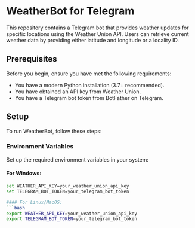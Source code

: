 # WeatherBot for Telegram

This repository contains a Telegram bot that provides weather updates for specific locations using the Weather Union API. Users can retrieve current weather data by providing either latitude and longitude or a locality ID.

## Prerequisites

Before you begin, ensure you have met the following requirements:
- You have a modern Python installation (3.7+ recommended).
- You have obtained an API key from Weather Union.
- You have a Telegram bot token from BotFather on Telegram.

## Setup

To run WeatherBot, follow these steps:

### Environment Variables

Set up the required environment variables in your system:

#### For Windows:
```bash
set WEATHER_API_KEY=your_weather_union_api_key
set TELEGRAM_BOT_TOKEN=your_telegram_bot_token

#### For Linux/MacOS:
```bash
export WEATHER_API_KEY=your_weather_union_api_key
export TELEGRAM_BOT_TOKEN=your_telegram_bot_token
